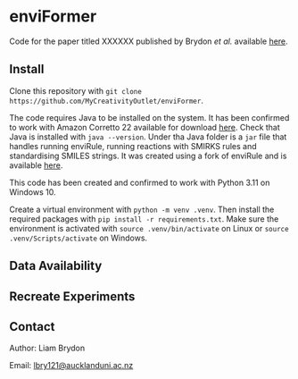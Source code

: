 # enviFormer

Code for the paper titled XXXXXX published by Brydon *et al.* available [here]().

## Install
Clone this repository with `git clone https://github.com/MyCreativityOutlet/enviFormer`.

The code requires Java to be installed on the system. It has been confirmed to work with Amazon Corretto 22 available for download [here](https://docs.aws.amazon.com/corretto/latest/corretto-22-ug/downloads-list.html).
Check that Java is installed with `java --version`. Under tha Java folder is a `jar` file that handles running enviRule, running reactions with SMIRKS rules and standardising SMILES strings. 
It was created using a fork of enviRule and is available [here](https://github.com/MyCreativityOutlet/enviRule).

This code has been created and confirmed to work with Python 3.11 on Windows 10.

Create a virtual environment with `python -m venv .venv`. Then install the required packages with `pip install -r requirements.txt`.
Make sure the environment is activated with `source .venv/bin/activate` on Linux or `source .venv/Scripts/activate` on Windows.

## Data Availability

## Recreate Experiments

## Contact
Author: Liam Brydon

Email: lbry121@aucklanduni.ac.nz
